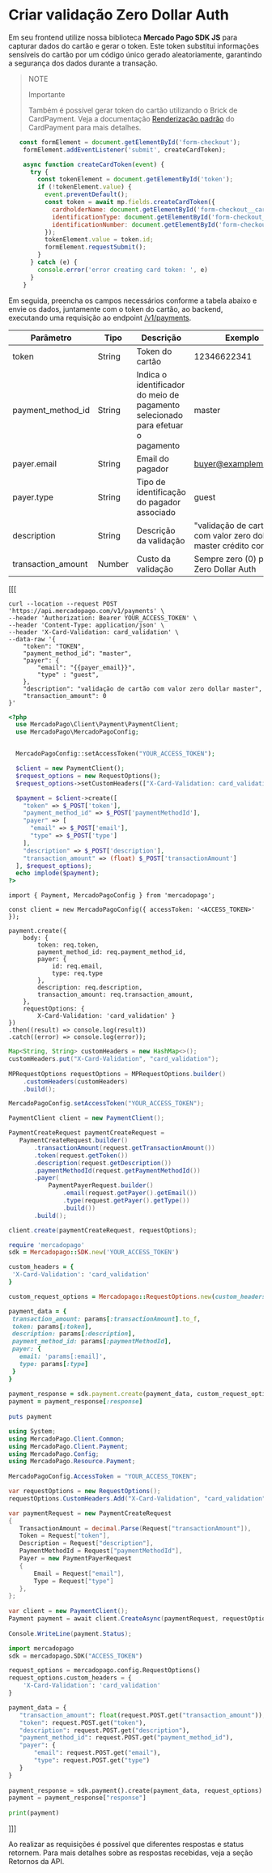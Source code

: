 # Criar validação Zero Dollar Auth

Em seu frontend utilize nossa biblioteca **Mercado Pago SDK JS** para capturar dados do cartão e gerar o token. Este token substitui informações sensíveis do cartão por um código único gerado aleatoriamente, garantindo a segurança dos dados durante a transação.

> NOTE
>
> Importante
>
> Também é possível gerar token do cartão utilizando o Brick de CardPayment. Veja a documentação [Renderização padrão](/developers/pt/docs/checkout-bricks/card-payment-brick/default-rendering) do CardPayment para mais detalhes.


```JavaScript
   const formElement = document.getElementById('form-checkout');
    formElement.addEventListener('submit', createCardToken);

    async function createCardToken(event) {
      try {
        const tokenElement = document.getElementById('token');
        if (!tokenElement.value) {
          event.preventDefault();
          const token = await mp.fields.createCardToken({
            cardholderName: document.getElementById('form-checkout__cardholderName').value,
            identificationType: document.getElementById('form-checkout__identificationType').value,
            identificationNumber: document.getElementById('form-checkout__identificationNumber').value,
          });
          tokenElement.value = token.id;
          formElement.requestSubmit();
        }
      } catch (e) {
        console.error('error creating card token: ', e)
      }
    }
```

Em seguida, preencha os campos necessários conforme a tabela abaixo e envie os dados, juntamente com o token do cartão, ao backend, executando uma requisição ao endpoint [/v1/payments](/developers/pt/reference/payments/_payments/post).


| Parâmetro | Tipo | Descrição | Exemplo |
|---|---|---|----|
| token | String | Token do cartão | 12346622341 |
| payment_method_id | String | Indica o identificador do meio de pagamento selecionado para efetuar o pagamento | master |
| payer.email | String | Email do pagador | buyer@examplemail.com |
| payer.type | String | Tipo de identificação do pagador associado | guest |
| description | String | Descrição da validação | "validação de cartão com valor zero dollar master crédito com cvv" |
| transaction_amount | Number | Custo da validação | Sempre zero (0) para Zero Dollar Auth |

[[[
```curl
curl --location --request POST 'https://api.mercadopago.com/v1/payments' \
--header 'Authorization: Bearer YOUR_ACCESS_TOKEN' \
--header 'Content-Type: application/json' \
--header 'X-Card-Validation: card_validation' \
--data-raw '{
    "token": "TOKEN",
    "payment_method_id": "master",
    "payer": {
        "email": "{{payer_email}}",
        "type" : "guest",
    },
    "description": "validação de cartão com valor zero dollar master",
    "transaction_amount": 0
}'
```
```php
<?php
  use MercadoPago\Client\Payment\PaymentClient;
  use MercadoPago\MercadoPagoConfig;


  MercadoPagoConfig::setAccessToken("YOUR_ACCESS_TOKEN");

  $client = new PaymentClient();
  $request_options = new RequestOptions();
  $request_options->setCustomHeaders(["X-Card-Validation: card_validation"]);

  $payment = $client->create([
    "token" => $_POST['token'],
    "payment_method_id" => $_POST['paymentMethodId'],
    "payer" => [
      "email" => $_POST['email'],
      "type" => $_POST['type']
    ],
    "description" => $_POST['description'],
    "transaction_amount" => (float) $_POST['transactionAmount']
  ], $request_options);
  echo implode($payment);
?>
```
```node
import { Payment, MercadoPagoConfig } from 'mercadopago';

const client = new MercadoPagoConfig({ accessToken: '<ACCESS_TOKEN>' });

payment.create({
    body: { 
        token: req.token,
        payment_method_id: req.payment_method_id,
        payer: {
            id: req.email,
            type: req.type
        },
        description: req.description,
        transaction_amount: req.transaction_amount,
    },
    requestOptions: { 
        X-Card-Validation: 'card_validation' }
})
.then((result) => console.log(result))
.catch((error) => console.log(error));
```
```java
Map<String, String> customHeaders = new HashMap<>();
customHeaders.put("X-Card-Validation", "card_validation");
 
MPRequestOptions requestOptions = MPRequestOptions.builder()
    .customHeaders(customHeaders)
    .build();

MercadoPagoConfig.setAccessToken("YOUR_ACCESS_TOKEN");

PaymentClient client = new PaymentClient();

PaymentCreateRequest paymentCreateRequest =
   PaymentCreateRequest.builder()
       .transactionAmount(request.getTransactionAmount())
       .token(request.getToken())
       .description(request.getDescription())
       .paymentMethodId(request.getPaymentMethodId())
       .payer(
           PaymentPayerRequest.builder()
               .email(request.getPayer().getEmail())
               .type(request.getPayer().getType())
               .build())
       .build();

client.create(paymentCreateRequest, requestOptions);
```
```ruby
require 'mercadopago'
sdk = Mercadopago::SDK.new('YOUR_ACCESS_TOKEN')

custom_headers = {
 'X-Card-Validation': 'card_validation'
}

custom_request_options = Mercadopago::RequestOptions.new(custom_headers: custom_headers)

payment_data = {
 transaction_amount: params[:transactionAmount].to_f,
 token: params[:token],
 description: params[:description],
 payment_method_id: params[:paymentMethodId],
 payer: {
   email: 'params[:email]',
   type: params[:type]
 }
}
 
payment_response = sdk.payment.create(payment_data, custom_request_options)
payment = payment_response[:response]
 
puts payment
```
```csharp
using System;
using MercadoPago.Client.Common;
using MercadoPago.Client.Payment;
using MercadoPago.Config;
using MercadoPago.Resource.Payment;
 
MercadoPagoConfig.AccessToken = "YOUR_ACCESS_TOKEN";

var requestOptions = new RequestOptions();
requestOptions.CustomHeaders.Add("X-Card-Validation", "card_validation");

var paymentRequest = new PaymentCreateRequest
{
   TransactionAmount = decimal.Parse(Request["transactionAmount"]),
   Token = Request["token"],
   Description = Request["description"],
   PaymentMethodId = Request["paymentMethodId"],
   Payer = new PaymentPayerRequest
   {
       Email = Request["email"],
       Type = Request["type"]
   },
};
 
var client = new PaymentClient();
Payment payment = await client.CreateAsync(paymentRequest, requestOptions);
 
Console.WriteLine(payment.Status);
```
```python
import mercadopago
sdk = mercadopago.SDK("ACCESS_TOKEN")

request_options = mercadopago.config.RequestOptions()
request_options.custom_headers = {
    'X-Card-Validation': 'card_validation'
}

payment_data = {
   "transaction_amount": float(request.POST.get("transaction_amount")),
   "token": request.POST.get("token"),
   "description": request.POST.get("description"),
   "payment_method_id": request.POST.get("payment_method_id"),
   "payer": {
       "email": request.POST.get("email"),
       "type": request.POST.get("type")
   }
}
 
payment_response = sdk.payment().create(payment_data, request_options)
payment = payment_response["response"]
 
print(payment)
```
]]]

Ao realizar as requisições é possível que diferentes respostas e status retornem. Para mais detalhes sobre as respostas recebidas, veja a seção Retornos da API.



